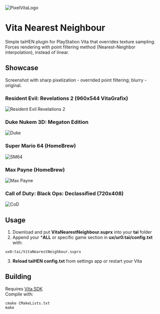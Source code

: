 ![PixelVitaLogo](https://user-images.githubusercontent.com/20092823/113035584-09c89c80-919c-11eb-9a82-a0cc51e6c6f0.png)

# Vita Nearest Neighbour
Simple taiHEN plugin for PlayStation Vita that overrides texture sampling.  
Forces rendering with point filtering method (Nearest-Neighbor interpolation), instead of linear.

## Showcase
Screenshot with sharp pixelization - overrided point filtering; blurry - original.
### Resident Evil: Revelations 2 (960x544 VitaGrafix)
![Resident Evil Revelations 2](https://user-images.githubusercontent.com/20092823/112760748-ca197d80-9000-11eb-8f1d-d1b95ddff98f.gif)
### Duke Nukem 3D: Megaton Edition
![Duke](https://user-images.githubusercontent.com/20092823/112764766-c7c01f00-9012-11eb-862a-3c3b2ec1a5c2.gif)
### Super Mario 64 (HomeBrew)
![SM64](https://user-images.githubusercontent.com/20092823/112760749-cab21400-9000-11eb-900d-1b4997ba2405.gif)
### Max Payne (HomeBrew)
![Max Payne](https://user-images.githubusercontent.com/20092823/112760741-c8e85080-9000-11eb-9b7b-cdd66c508d24.gif)
### Call of Duty: Black Ops: Declassified (720x408)
![CoD](https://user-images.githubusercontent.com/20092823/112760754-cbe34100-9000-11eb-8e06-4ac746368ba3.gif)

## Usage
1. Download and put **VitaNearestNeighbour.suprx** into your **tai** folder
2. Append your ***ALL** or specific game section in **ux/ur0:tai/config.txt** with:
```
ux0:tai/VitaNearestNeighbour.suprx
```
3. **Reload taiHEN config.txt** from settings app or restart your Vita

## Building
Requires [Vita SDK](https://vitasdk.org)  
Compile with:

```
cmake CMakeLists.txt  
make
```